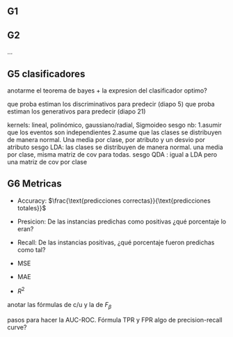 ## G1

## G2

...

## G5 clasificadores

anotarme el teorema de bayes + la expresion del clasificador optimo?

que proba estiman los discriminativos para predecir (diapo 5)
que proba estiman los generativos para predecir (diapo 21)

kernels: lineal, polinómico, gaussiano/radial, Sigmoideo
sesgo nb: 1.asumir que los eventos son independientes 2.asume que las clases se distribuyen de manera normal. Una media por clase, por atributo y un desvio por
atributo
sesgo LDA: las clases se distribuyen de manera normal. una media por clase, misma matriz de cov para todas.
sesgo QDA : igual a LDA pero una matriz de cov por clase

## G6 Metricas

- Accuracy: $\frac{\text{predicciones correctas}}{\text{predicciones totales}}$
- Presicion: De las instancias predichas como positivas ¿qué porcentaje lo eran?
- Recall: De las instancias positivas, ¿qué porcentaje fueron predichas como tal?

- MSE
- MAE
- $R^2$

anotar las fórmulas de c/u y la de $F_\beta$

pasos para hacer la AUC-ROC. Fórmula TPR y FPR
algo de precision-recall curve?
